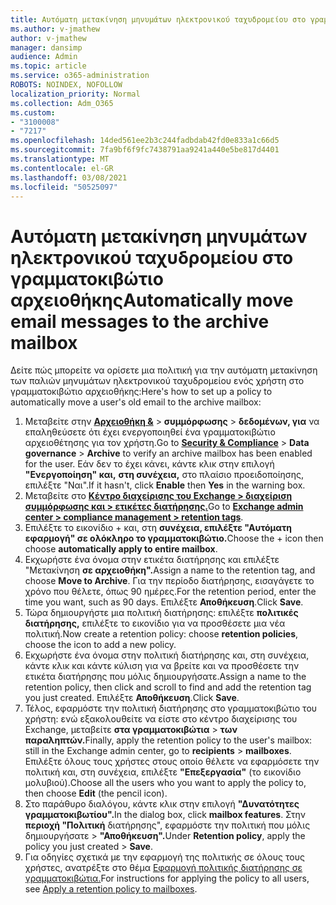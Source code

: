 ```yaml
---
title: Αυτόματη μετακίνηση μηνυμάτων ηλεκτρονικού ταχυδρομείου στο γραμματοκιβώτιο αρχειοθήκης
ms.author: v-jmathew
author: v-jmathew
manager: dansimp
audience: Admin
ms.topic: article
ms.service: o365-administration
ROBOTS: NOINDEX, NOFOLLOW
localization_priority: Normal
ms.collection: Adm_O365
ms.custom:
- "3100008"
- "7217"
ms.openlocfilehash: 14ded561ee2b3c244fadbdab42fd0e833a1c66d5
ms.sourcegitcommit: 7fa9bf6f9fc7438791aa9241a440e5be817d4401
ms.translationtype: MT
ms.contentlocale: el-GR
ms.lasthandoff: 03/08/2021
ms.locfileid: "50525097"
---
```

# <a name="automatically-move-email-messages-to-the-archive-mailbox"></a><span data-ttu-id="1edd6-102">Αυτόματη μετακίνηση μηνυμάτων ηλεκτρονικού ταχυδρομείου στο γραμματοκιβώτιο αρχειοθήκης</span><span class="sxs-lookup"><span data-stu-id="1edd6-102">Automatically move email messages to the archive mailbox</span></span>

<span data-ttu-id="1edd6-103">Δείτε πώς μπορείτε να ορίσετε μια πολιτική για την αυτόματη μετακίνηση των παλιών μηνυμάτων ηλεκτρονικού ταχυδρομείου ενός χρήστη στο γραμματοκιβώτιο αρχειοθήκης:</span><span class="sxs-lookup"><span data-stu-id="1edd6-103">Here's how to set up a policy to automatically move a user's old email to the archive mailbox:</span></span>

1. <span data-ttu-id="1edd6-104">Μεταβείτε στην [**Αρχειοθήκη &**](https://go.microsoft.com/fwlink/p/?linkid=2077143)  >  **συμμόρφωσης**  >  **δεδομένων, για** να επαληθεύσετε ότι έχει ενεργοποιηθεί ένα γραμματοκιβώτιο αρχειοθέτησης για τον χρήστη.</span><span class="sxs-lookup"><span data-stu-id="1edd6-104">Go to [**Security & Compliance**](https://go.microsoft.com/fwlink/p/?linkid=2077143) > **Data governance** > **Archive** to verify an archive mailbox has been enabled for the user.</span></span> <span data-ttu-id="1edd6-105">Εάν δεν το έχει κάνει, κάντε κλικ στην επιλογή **"Ενεργοποίηση" και,** **στη συνέχεια,** στο πλαίσιο προειδοποίησης, επιλέξτε "Ναι".</span><span class="sxs-lookup"><span data-stu-id="1edd6-105">If it hasn't, click **Enable** then **Yes** in the warning box.</span></span>
2. <span data-ttu-id="1edd6-106">Μεταβείτε στο [**Κέντρο διαχείρισης του Exchange > διαχείριση συμμόρφωσης και > ετικέτες διατήρησης.**](https://go.microsoft.com/fwlink/?linkid=2059104)</span><span class="sxs-lookup"><span data-stu-id="1edd6-106">Go to [**Exchange admin center > compliance management > retention tags**](https://go.microsoft.com/fwlink/?linkid=2059104).</span></span>
3. <span data-ttu-id="1edd6-107">Επιλέξτε το εικονίδιο + και, στη **συνέχεια, επιλέξτε "Αυτόματη εφαρμογή" σε ολόκληρο το γραμματοκιβώτιο.**</span><span class="sxs-lookup"><span data-stu-id="1edd6-107">Choose the + icon then choose **automatically apply to entire mailbox**.</span></span>
4. <span data-ttu-id="1edd6-108">Εκχωρήστε ένα όνομα στην ετικέτα διατήρησης και επιλέξτε "Μετακίνηση **σε αρχειοθήκη".**</span><span class="sxs-lookup"><span data-stu-id="1edd6-108">Assign a name to the retention tag, and choose **Move to Archive**.</span></span> <span data-ttu-id="1edd6-109">Για την περίοδο διατήρησης, εισαγάγετε το χρόνο που θέλετε, όπως 90 ημέρες.</span><span class="sxs-lookup"><span data-stu-id="1edd6-109">For the retention period, enter the time you want, such as 90 days.</span></span> <span data-ttu-id="1edd6-110">Επιλέξτε **Αποθήκευση**.</span><span class="sxs-lookup"><span data-stu-id="1edd6-110">Click **Save**.</span></span>
5. <span data-ttu-id="1edd6-111">Τώρα δημιουργήστε μια πολιτική διατήρησης: επιλέξτε **πολιτικές διατήρησης,** επιλέξτε το εικονίδιο για να προσθέσετε μια νέα πολιτική.</span><span class="sxs-lookup"><span data-stu-id="1edd6-111">Now create a retention policy: choose **retention policies**, choose the icon to add a new policy.</span></span>
6. <span data-ttu-id="1edd6-112">Εκχωρήστε ένα όνομα στην πολιτική διατήρησης και, στη συνέχεια, κάντε κλικ και κάντε κύλιση για να βρείτε και να προσθέσετε την ετικέτα διατήρησης που μόλις δημιουργήσατε.</span><span class="sxs-lookup"><span data-stu-id="1edd6-112">Assign a name to the retention policy, then click and scroll to find and add the retention tag you just created.</span></span> <span data-ttu-id="1edd6-113">Επιλέξτε **Αποθήκευση**.</span><span class="sxs-lookup"><span data-stu-id="1edd6-113">Click **Save**.</span></span>
7. <span data-ttu-id="1edd6-114">Τέλος, εφαρμόστε την πολιτική διατήρησης στο γραμματοκιβώτιο του χρήστη: ενώ εξακολουθείτε να είστε στο κέντρο διαχείρισης του Exchange, μεταβείτε **στα γραμματοκιβώτια**  >  **των παραληπτών.**</span><span class="sxs-lookup"><span data-stu-id="1edd6-114">Finally, apply the retention policy to the user's mailbox: still in the Exchange admin center, go to **recipients** > **mailboxes**.</span></span> <span data-ttu-id="1edd6-115">Επιλέξτε όλους τους χρήστες στους οποίο θέλετε να εφαρμόσετε την πολιτική και, στη συνέχεια, επιλέξτε **"Επεξεργασία"** (το εικονίδιο μολυβιού).</span><span class="sxs-lookup"><span data-stu-id="1edd6-115">Choose all the users who you want to apply the policy to, then choose **Edit** (the pencil icon).</span></span>
8. <span data-ttu-id="1edd6-116">Στο παράθυρο διαλόγου, κάντε κλικ στην επιλογή **"Δυνατότητες γραμματοκιβωτίου".**</span><span class="sxs-lookup"><span data-stu-id="1edd6-116">In the dialog box, click **mailbox features**.</span></span> <span data-ttu-id="1edd6-117">Στην **περιοχή "Πολιτική** διατήρησης", εφαρμόστε την πολιτική που μόλις δημιουργήσατε > **"Αποθήκευση".**</span><span class="sxs-lookup"><span data-stu-id="1edd6-117">Under **Retention policy**, apply the policy you just created > **Save**.</span></span>
9. <span data-ttu-id="1edd6-118">Για οδηγίες σχετικά με την εφαρμογή της πολιτικής σε όλους τους χρήστες, ανατρέξτε στο θέμα [Εφαρμογή πολιτικής διατήρησης σε γραμματοκιβώτια.](https://docs.microsoft.com/exchange/security-and-compliance/messaging-records-management/apply-retention-policy)</span><span class="sxs-lookup"><span data-stu-id="1edd6-118">For instructions for applying the policy to all users, see [Apply a retention policy to mailboxes](https://docs.microsoft.com/exchange/security-and-compliance/messaging-records-management/apply-retention-policy).</span></span>
